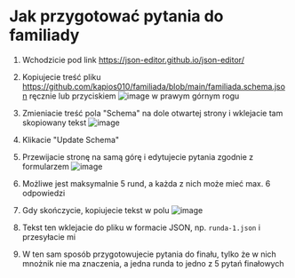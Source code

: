 # Jak przygotować pytania do familiady

1. Wchodzicie pod link https://json-editor.github.io/json-editor/

2. Kopiujecie treść pliku https://github.com/kapios010/familiada/blob/main/familiada.schema.json ręcznie lub przyciskiem ![image](https://github.com/user-attachments/assets/e30c2afa-4d0e-44bc-bf8e-d79948263826) w prawym górnym rogu

3. Zmieniacie treść pola "Schema" na dole otwartej strony i wklejacie tam skopiowany tekst ![image](https://github.com/user-attachments/assets/e347b13e-c4fb-436b-a41a-d57a12be5e57)

4. Klikacie "Update Schema"

5. Przewijacie stronę na samą górę i edytujecie pytania zgodnie z formularzem ![image](https://github.com/user-attachments/assets/bab69ab9-b068-462f-bacf-f4cf02fe7ac0)

6. Możliwe jest maksymalnie 5 rund, a każda z nich może mieć max. 6 odpowiedzi

7. Gdy skończycie, kopiujecie tekst w polu ![image](https://github.com/user-attachments/assets/2bd1c467-fbd1-49f8-8ee2-e58c5573bfad)

8. Tekst ten wklejacie do pliku w formacie JSON, np. `runda-1.json` i przesyłacie mi

9. W ten sam sposób przygotowujecie pytania do finału, tylko że w nich mnożnik nie ma znaczenia, a jedna runda to jedno z 5 pytań finałowych
